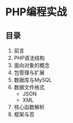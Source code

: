 # PHP编程实战

## 目录
1. 前言
2. PHP语法结构
3. 面向对象的概念
4. 包管理与扩展
5. 数据库与MySQL
6. 数据文件格式
    - JSON
    - XML
7. 核心函数解析
8. 框架与否

